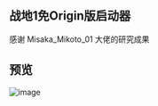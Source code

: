 ## 战地1免Origin版启动器

感谢 Misaka_Mikoto_01 大佬的研究成果

## 预览

![image](https://user-images.githubusercontent.com/28080853/236111947-7e6507b2-74ec-4e7a-aca9-a90fda927165.png)
